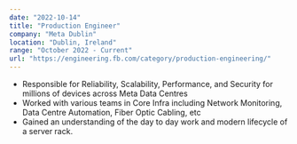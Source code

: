 ```yaml
---
date: "2022-10-14"
title: "Production Engineer"
company: "Meta Dublin"
location: "Dublin, Ireland"
range: "October 2022 - Current"
url: "https://engineering.fb.com/category/production-engineering/"
---
```


- Responsible for Reliability, Scalability, Performance, and Security for millions of devices across Meta Data Centres
- Worked with various teams in Core Infra including Network Monitoring, Data Centre Automation, Fiber Optic Cabling, etc
- Gained an understanding of the day to day work and modern lifecycle of a server rack.
